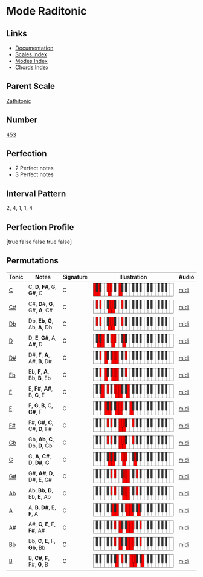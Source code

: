 # Mode Raditonic

## Links

- [Documentation](index.md)
- [Scales Index](Scales.md)
- [Modes Index](Modes.md)
- [Chords Index](Chords.md)

## Parent Scale

[Zathitonic](ScaleZathitonic.md)

## Number

[453](https://ianring.com/musictheory/scales/453)

## Perfection

- 2 Perfect notes
- 3 Perfect notes

## Interval Pattern

2, 4, 1, 1, 4

## Perfection Profile

[true false false true false]

## Permutations

| Tonic | Notes | Signature | Illustration | Audio |
|-------|-------|-----------|--------------|-------|
| [C](ModeCNaturalRaditonic.md) | C, **D**, **F#**, G, **G#**, C | C | ![CNaturalRaditonic](ModeCNaturalRaditonic.png) | [midi](https://github.com/edipermadi/music/blob/main/docs/ModeCNaturalRaditonic.mid?raw=true) |
| [C#](ModeCSharpRaditonic.md) | C#, **D#**, **G**, G#, **A**, C# | C | ![CSharpRaditonic](ModeCSharpRaditonic.png) | [midi](https://github.com/edipermadi/music/blob/main/docs/ModeCSharpRaditonic.mid?raw=true) |
| [Db](ModeDFlatRaditonic.md) | Db, **Eb**, **G**, Ab, **A**, Db | C | ![DFlatRaditonic](ModeDFlatRaditonic.png) | [midi](https://github.com/edipermadi/music/blob/main/docs/ModeDFlatRaditonic.mid?raw=true) |
| [D](ModeDNaturalRaditonic.md) | D, **E**, **G#**, A, **A#**, D | C | ![DNaturalRaditonic](ModeDNaturalRaditonic.png) | [midi](https://github.com/edipermadi/music/blob/main/docs/ModeDNaturalRaditonic.mid?raw=true) |
| [D#](ModeDSharpRaditonic.md) | D#, **F**, **A**, A#, **B**, D# | C | ![DSharpRaditonic](ModeDSharpRaditonic.png) | [midi](https://github.com/edipermadi/music/blob/main/docs/ModeDSharpRaditonic.mid?raw=true) |
| [Eb](ModeEFlatRaditonic.md) | Eb, **F**, **A**, Bb, **B**, Eb | C | ![EFlatRaditonic](ModeEFlatRaditonic.png) | [midi](https://github.com/edipermadi/music/blob/main/docs/ModeEFlatRaditonic.mid?raw=true) |
| [E](ModeENaturalRaditonic.md) | E, **F#**, **A#**, B, **C**, E | C | ![ENaturalRaditonic](ModeENaturalRaditonic.png) | [midi](https://github.com/edipermadi/music/blob/main/docs/ModeENaturalRaditonic.mid?raw=true) |
| [F](ModeFNaturalRaditonic.md) | F, **G**, **B**, C, **C#**, F | C | ![FNaturalRaditonic](ModeFNaturalRaditonic.png) | [midi](https://github.com/edipermadi/music/blob/main/docs/ModeFNaturalRaditonic.mid?raw=true) |
| [F#](ModeFSharpRaditonic.md) | F#, **G#**, **C**, C#, **D**, F# | C | ![FSharpRaditonic](ModeFSharpRaditonic.png) | [midi](https://github.com/edipermadi/music/blob/main/docs/ModeFSharpRaditonic.mid?raw=true) |
| [Gb](ModeGFlatRaditonic.md) | Gb, **Ab**, **C**, Db, **D**, Gb | C | ![GFlatRaditonic](ModeGFlatRaditonic.png) | [midi](https://github.com/edipermadi/music/blob/main/docs/ModeGFlatRaditonic.mid?raw=true) |
| [G](ModeGNaturalRaditonic.md) | G, **A**, **C#**, D, **D#**, G | C | ![GNaturalRaditonic](ModeGNaturalRaditonic.png) | [midi](https://github.com/edipermadi/music/blob/main/docs/ModeGNaturalRaditonic.mid?raw=true) |
| [G#](ModeGSharpRaditonic.md) | G#, **A#**, **D**, D#, **E**, G# | C | ![GSharpRaditonic](ModeGSharpRaditonic.png) | [midi](https://github.com/edipermadi/music/blob/main/docs/ModeGSharpRaditonic.mid?raw=true) |
| [Ab](ModeAFlatRaditonic.md) | Ab, **Bb**, **D**, Eb, **E**, Ab | C | ![AFlatRaditonic](ModeAFlatRaditonic.png) | [midi](https://github.com/edipermadi/music/blob/main/docs/ModeAFlatRaditonic.mid?raw=true) |
| [A](ModeANaturalRaditonic.md) | A, **B**, **D#**, E, **F**, A | C | ![ANaturalRaditonic](ModeANaturalRaditonic.png) | [midi](https://github.com/edipermadi/music/blob/main/docs/ModeANaturalRaditonic.mid?raw=true) |
| [A#](ModeASharpRaditonic.md) | A#, **C**, **E**, F, **F#**, A# | C | ![ASharpRaditonic](ModeASharpRaditonic.png) | [midi](https://github.com/edipermadi/music/blob/main/docs/ModeASharpRaditonic.mid?raw=true) |
| [Bb](ModeBFlatRaditonic.md) | Bb, **C**, **E**, F, **Gb**, Bb | C | ![BFlatRaditonic](ModeBFlatRaditonic.png) | [midi](https://github.com/edipermadi/music/blob/main/docs/ModeBFlatRaditonic.mid?raw=true) |
| [B](ModeBNaturalRaditonic.md) | B, **C#**, **F**, F#, **G**, B | C | ![BNaturalRaditonic](ModeBNaturalRaditonic.png) | [midi](https://github.com/edipermadi/music/blob/main/docs/ModeBNaturalRaditonic.mid?raw=true) |
